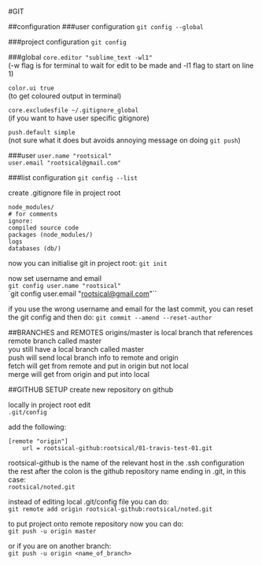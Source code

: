 #GIT

##configuration
###user configuration
`git config --global`

###project configuration
`git config`

###global
`core.editor "sublime_text -wl1"`  
(-w flag is for terminal to wait for edit to be made and -l1 flag to start on line 1)

`color.ui true`  
(to get coloured output in terminal)

`core.excludesfile ~/.gitignore_global`  
(if you want to have user specific gitignore)

`push.default simple`  
(not sure what it does but avoids annoying message on doing `git push`)

###user
`user.name "rootsical"`  
`user.email "rootsical@gmail.com"`

###list configuration
`git config --list`

create .gitignore file in project root
```
node_modules/
# for comments
ignore:
compiled source code
packages (node_modules/)
logs
databases (db/)
```

now you can initialise git in project root:
`git init`

now set username and email  
`git config user.name "rootsical"`  
`git config user.email "rootsical@gmail.com"``

if you use the wrong username and email for the last commit, you can reset the git config and then do:
`git commit --amend --reset-author`

##BRANCHES and REMOTES
origins/master is local branch that references remote branch called master  
you still have a local branch called master  
push will send local branch info to remote and origin  
fetch will get from remote and put in origin but not local  
merge will get from origin and put into local  

##GITHUB SETUP
create new repository on github

locally in project root edit  
`.git/config`

add the following:
```
[remote "origin"]
	url = rootsical-github:rootsical/01-travis-test-01.git
```

rootsical-github is the name of the relevant host in the .ssh configuration  
the rest after the colon is the github repository name ending in .git, in this case:  
`rootsical/noted.git`

instead of editing local .git/config file you can do:  
`git remote add origin rootsical-github:rootsical/noted.git`

to put project onto remote repository now you can do:  
`git push -u origin master`

or if you are on another branch:  
`git push -u origin <name_of_branch>`






